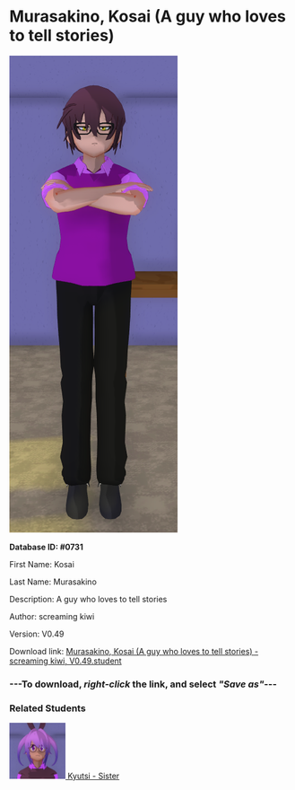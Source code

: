 # Murasakino, Kosai (A guy who loves to tell stories)

<img src="../../Files/Images/Murasakino, Kosai (A guy who loves to tell stories).png" title="Murasakino, Kosai (A guy who loves to tell stories) - screaming kiwi, V0.49">

**Database ID: #0731**

First Name: Kosai

Last Name: Murasakino

Description: A guy who loves to tell stories

Author: screaming kiwi

Version: V0.49

Download link: <a href="https://raw.githubusercontent.com/Arbiter1223/Daigaku-Gurashi-Custom-Students/master/Files/Student%20Files/Murasakino%2C%20Kosai%20(A%20guy%20who%20loves%20to%20tell%20stories)%20-%20screaming%20kiwi%2C%20V0.49.student">Murasakino, Kosai (A guy who loves to tell stories) - screaming kiwi, V0.49.student</a>

### ---**To download, _right-click_ the link, and select _"Save as"_**---

### Related Students

<a href="Murasakino, Kyutsi (A girl who loves the color pink).md"><img src="../../Files/Thumbs/Murasakino, Kyutsi (A girl who loves the color pink).png" height="100" width="100" title="Murasakino, Kyutsi (A girl who loves the color pink) - screaming kiwi, V0.49"></a><a href="Murasakino, Kyutsi (A girl who loves the color pink).md"> Kyutsi - Sister</a>

